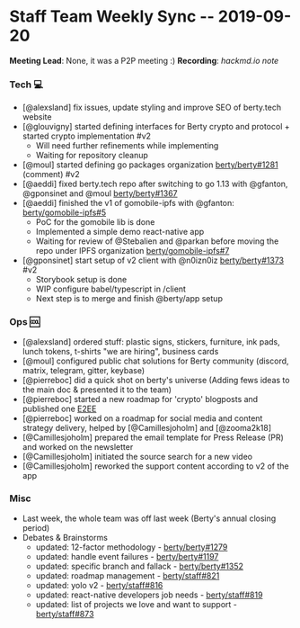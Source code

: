 # Staff Team Weekly Sync -- 2019-09-20

**Meeting Lead**: None, it was a P2P meeting :)
**Recording**: _hackmd.io note_



### Tech :computer:

* [@alexsland] fix issues, update styling and improve SEO of berty.tech website
* [@glouvigny] started defining interfaces for Berty crypto and protocol + started crypto implementation #v2
     * Will need further refinements while implementing
     * Waiting for repository cleanup
* [@moul] started defining go packages organization [berty/berty#1281](https://github.com/berty/berty#1281) (comment) #v2
* [@aeddi] fixed berty.tech repo after switching to go 1.13 with @gfanton, @gponsinet and @moul [berty/berty#1367](https://github.com/berty/berty#1367)
* [@aeddi] finished the v1 of gomobile-ipfs with @gfanton: [berty/gomobile-ipfs#5](https://github.com/berty/gomobile-ipfs#5)
     * PoC for the gomobile lib is done
     * Implemented a simple demo react-native app
     * Waiting for review of @Stebalien and @parkan before moving the repo under IPFS organization [berty/gomobile-ipfs#7](https://github.com/berty/gomobile-ipfs#7)
* [@gponsinet] start setup of v2 client with @n0izn0iz [berty/berty#1373](https://github.com/berty/berty#1373) #v2
    * Storybook setup is done
    * WIP configure babel/typescript in /client
    * Next step is to merge and finish @berty/app setup



### Ops :cool:

* [@alexsland] ordered stuff: plastic signs, stickers, furniture, ink pads, lunch tokens, t-shirts "we are hiring", business cards
* [@moul] configured public chat solutions for Berty community (discord, matrix, telegram, gitter, keybase)
* [@pierreboc] did a quick shot on berty's universe (Adding fews ideas to the main doc & presented it to the team)
* [@pierreboc] started a new roadmap for 'crypto' blogposts and published one [E2EE](https://berty.tech/blog/e2e-encryption/)
* [@pierreboc] worked on a roadmap for social media and content strategy delivery, helped by [@Camillesjoholm] and [@zooma2k18]
* [@Camillesjoholm] prepared the email template for Press Release (PR) and worked on the newsletter
* [@Camillesjoholm] initiated the source search for a new video
* [@Camillesjoholm] reworked the support content according to v2 of the app




### Misc

* Last week, the whole team was off last week (Berty's annual closing period) 
* Debates & Brainstorms
    * updated: 12-factor methodology - [berty/berty#1279](https://github.com/berty/berty#1279)
    * updated: handle event failures - [berty/berty#1197](https://github.com/berty/berty#1197)
    * updated: specific branch and fallack - [berty/berty#1352](https://github.com/berty/berty#1352)
    * updated: roadmap management - [berty/staff#821](https://github.com/berty/staff/#821)
    * updated: yolo v2 - [berty/staff#816](https://github.com/berty/staff/#816)
    * updated: react-native developers job needs - [berty/staff#819](https://github.com/berty/staff/#819)
    * updated: list of projects we love and want to support - [berty/staff#873](https://github.com/berty/staff/#873)
